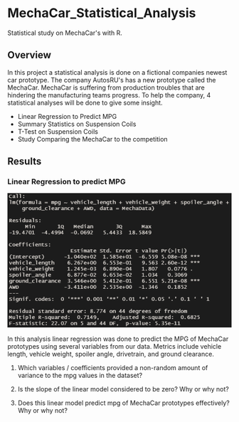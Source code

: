 # MechaCar_Statistical_Analysis
Statistical study on MechaCar's with R.

## Overview

In this project a statistical analysis is done on a fictional companies newest car prototype. The company AutosRU's has a new prototype called the MechaCar. MechaCar is suffering from production troubles that are hindering the manufacturing teams progress. To help the company, 4 statistical analyses will be done to give some insight.

- Linear Regression to Predict MPG
- Summary Statistics on Suspension Coils
- T-Test on Suspension Coils
- Study Comparing the MechaCar to the competition

## Results

### Linear Regression to predict MPG

![Linear Regression Results](/Resources/MPG_Regression.PNG)

In this analysis linear regression was done to predict the MPG of MechaCar prototypes using several variables from our data. Metrics include vehicle length, vehicle weight, spoiler angle, drivetrain, and ground clearance.

1. Which variables / coefficients provided a non-random amount of variance to the mpg values in the dataset?

2. Is the slope of the linear model considered to be zero? Why or why not?

3. Does this linear model predict mpg of MechaCar prototypes effectively? Why or why not?
